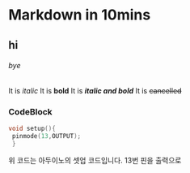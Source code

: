 # Markdown in 10mins

## hi

###### bye

It is *italic*
It is **bold**
It is ***italic and bold***
It is ~~cancelled~~


### CodeBlock

```Cpp
void setup(){
 pinmode(13,OUTPUT);
 }
 ```
 위 코드는 아두이노의 셋업 코드입니다. 13번 핀을 출력으로 

